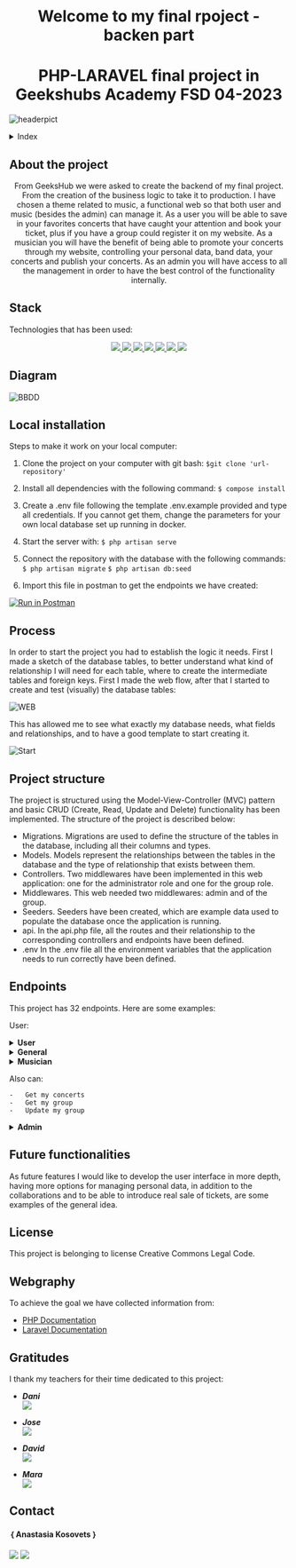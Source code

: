 <h1 align="center">Welcome to my final rpoject - backen part</h1>

<h1 align="center">PHP-LARAVEL final project in Geekshubs Academy FSD 04-2023</h1>

![headerpict](https://s3-pruebanastia.s3.eu-west-3.amazonaws.com/image.jpg)

<details>
  <summary>Index</summary>
  <ol>
    <li><a href="#about-the-project">About the project</a></li>
    <li><a href="#stack">Stack</a></li>
    <li><a href="#diagram">Diagram</a></li>
    <li><a href="#local-installation">Local installation</a></li>
    <li><a href="#process">Process</a></li>
    <li><a href="#project-structure">Project structure</a></li>
    <li><a href="#endpoints">Endpoints</a></li>
    <li><a href="#future-functionalities">Future functionalities</a></li>
    <li><a href="#license">License</a></li>
    <li><a href="#webgraphy">Webgraphy</a></li>
    <li><a href="#gratitudes">Gratitudes</a></li>
    <li><a href="#contact">Contact</a></li>
  </ol>
</details>

## About the project

<p align="center">From GeeksHub we were asked to create the backend of my final project. From the creation of the business logic to take it to production. I have chosen a theme related to music, a functional web so that both user and music (besides the admin) can manage it. As a user you will be able to save in your favorites concerts that have caught your attention and book your ticket, plus if you have a group could register it on my website.
As a musician you will have the benefit of being able to promote your concerts through my website, controlling your personal data, band data, your concerts and publish your concerts.
As an admin you will have access to all the management in order to have the best control of the functionality internally. </p>

## Stack
<p>Technologies that has been used:</p>
<div align="center">
    <a href="https://www.postman.com/">
        <img src= "https://img.shields.io/badge/Postman-FF6C37?style=for-the-badge&logo=postman&logoColor=white"/>
    </a>
    <a href="https://www.mysql.com/">
        <img src= "https://img.shields.io/badge/mysql-3E6E93?style=for-the-badge&logo=mysql&logoColor=white"/>
    </a>
    <a href="https://www.github.com/">
        <img src= "https://img.shields.io/badge/github-24292F?style=for-the-badge&logo=github&logoColor=white"/>
    </a>
    <a href="https://git-scm.com/">
        <img src= "https://img.shields.io/badge/git-F54D27?style=for-the-badge&logo=git&logoColor=white"/>
    </a>
    <a href="https://www.docker.com/">
        <img src= "https://img.shields.io/badge/docker-2496ED?style=for-the-badge&logo=docker&logoColor=white"/>
    </a>
    <a href="https://www.php.net/">
        <img src= "https://img.shields.io/badge/php-%23777BB4.svg?style=for-the-badge&logo=php&logoColor=white"/>
    </a>
<a href="https://laravel.com">
        <img src= "https://img.shields.io/badge/laravel-%23FF2D20.svg?style=for-the-badge&logo=laravel&logoColor=white"/>
    </a>
</div>

## Diagram

![BBDD](https://s3-pruebanastia.s3.eu-west-3.amazonaws.com/BBDD.png)

## Local installation

Steps to make it work on your local computer:
1. Clone the project on your computer with git bash:
 `$git clone 'url-repository'`
2. Install all dependencies with the following command:
 ` $ compose install `
3. Create a .env file following the template .env.example provided and type all credentials. If you cannot get them, change the parameters for your own local database set up running in docker.
4.  Start the server with:
 ``` $ php artisan serve ```
5. Connect the repository with the database with the following commands:
 ``` $ php artisan migrate ``` 
 ``` $ php artisan db:seed ``` 

6. Import this file in postman to get the endpoints we have created:

[![Run in Postman](https://run.pstmn.io/button.svg)](https://app.getpostman.com/run-collection/27848105-1592aced-fd09-42ca-83b4-024f0c12ba5e?action=collection%2Ffork&source=rip_markdown&collection-url=entityId%3D27848105-1592aced-fd09-42ca-83b4-024f0c12ba5e%26entityType%3Dcollection%26workspaceId%3Dc14731dc-3c93-48c6-811b-42a6a726ab8f)


## Process
In order to start the project you had to establish the logic it needs. First I made a sketch of the database tables, to better understand what kind of relationship I will need for each table, where to create the intermediate tables and foreign keys. First I made the web flow, after that I started to create and test (visually) the database tables:

![WEB](https://s3-pruebanastia.s3.eu-west-3.amazonaws.com/flujoWEB.png)

This has allowed me to see what exactly my database needs, what fields and relationships, and to have a good template to start creating it.

![Start](https://s3-pruebanastia.s3.eu-west-3.amazonaws.com/unnamed.jpg)


## Project structure

The project is structured using the Model-View-Controller (MVC) pattern and basic CRUD (Create, Read, Update and Delete) functionality has been implemented. The structure of the project is described below:

- Migrations.
	Migrations are used to define the structure of the tables in the database, including all their columns and types.
- Models.
	Models represent the relationships between the tables in the database and the type of relationship that exists between them. 
- Controllers.
	Two middlewares have been implemented in this web application: one for the administrator role and one for the group role.
- Middlewares.
	This web needed two middlewares: admin and of the group.
- Seeders.
	Seeders have been created, which are example data used to populate the database once the application is running.
- api.
	In the api.php file, all the routes and their relationship to the corresponding controllers and endpoints have been defined.
- .env
	In the .env file all the environment variables that the application needs to run correctly have been defined.

## Endpoints
This project has 32 endpoints. Here are some examples:

User:

<details>
<summary><strong>User</strong></summary>

- Login user:
    - Manage login in the API. The information is passed via body in Postman containing the email and password:

            POST:   https://ak-fsd-backend-concert-to-you-njjo.vercel.app/api/api/login 
        body:
        ``` bash
           {
            "email": "example@example.com",
            "password": "password",
            }
        ```

- Register User: 
    - Manage of the register in our API:

            POST:  https://ak-fsd-backend-concert-to-you-njjo.vercel.app/api/api/register
        body:
        ``` bash
        {
            "firstName": "Name",
            "lastName": "Surname",
            "email": "example@example.com",
            "password": "password",
            "address": "Address",
            "document": "11111111M",
            "dateOfBirth": "00/00/0000",
            "phoneNumber": "111111111",
        }
        ```
    
#### User also can:
    -   Logout
    -   Register Group(if user have a group)
    -   View of Profile
    -   Get My Tickets
    -   Delete profile
    -   Book ticket
    -   Put in favorites
    -   Get my favorites
</details>

<details>

#### General endpoints:

<summary><strong>General</strong></summary>

Without login you can:
    -   View of all groups
    -   View of all concerts
    -   Search concerts by title or group name
    -   View of Conctacts page
    -   View of About Us page

</details>

<details>

#### User(as musician):
<summary><strong>Musician</strong></summary>

- Create concert: 
    - Musician can public his concert in the web.
  
            POST:   https://ak-fsd-backend-concert-to-you-njjo.vercel.app/api/api/createConcert
        body:
        ``` bash
        {
            "image": "URL",
            "title": "Title",
            "date": "0000/00/00 00:00",
            "groupName": "Name",
            "description": "Description",
            "programm": "Programm",
        }
        ```
</details>

Also can:

    -   Get my concerts
    -   Get my group
    -   Update my group

<details>

#### Admin part:
<summary><strong>Admin</strong></summary>

- Get all users:  
            GET:   https://ak-fsd-backend-concert-to-you-njjo.vercel.app/api/api/users
	
- Get user by name or surname: 
    - Obtains information faster. 
  
            GET:   https://ak-fsd-backend-concert-to-you-njjo.vercel.app/api/api/user?lastName=&firstName=
	
- Update group: 
    - Update only some information.
  
            PUT:   https://ak-fsd-backend-concert-to-you-njjo.vercel.app/api/api/user?lastName=&firstName=/api/groups/admin/8
	body:
        ``` bash
        {
   	        "description": "Description"
        }

        ```
	
- Delete Concert: 
    - Deletes concert by it´s id.
  
            DELETE:    https://ak-fsd-backend-concert-to-you-njjo.vercel.app/api/api/concert/delete/16


Also admin can:

    -   Restore & Delete user
    -   Restore & Delete concert
    -   Restore & Delete Group

</details>

## Future functionalities

As future features I would like to develop the user interface in more depth, having more options for managing personal data, in addition to the collaborations and to be able to introduce real sale of tickets, are some examples of the general idea.     

## License
This project is belonging to license Creative Commons Legal Code.

## Webgraphy
To achieve the goal we have collected information from:
-	[PHP Documentation](https://www.php.net/manual/es/intro-whatis.php)
-	[Laravel Documentation](https://laravel.com/docs/10.x)


## Gratitudes
I thank my teachers for their time dedicated to this project:

- ***Dani***  
<a href="https://github.com/Datata" target="_blank"><img src="https://img.shields.io/badge/github-24292F?style=for-the-badge&logo=github&logoColor=blue" target="_blank"></a> 

- ***Jose***  
<a href="https://www.github.com/JoseMarin" target="_blank"><img src="https://img.shields.io/badge/github-24292F?style=for-the-badge&logo=github&logoColor=red" target="_blank"></a>

- ***David***  
<a href="https://www.github.com/Dave86dev" target="_blank"><img src="https://img.shields.io/badge/github-24292F?style=for-the-badge&logo=github&logoColor=white" target="_blank"></a>

- ***Mara***  
<a href="https://www.github.com/MaraScampini" target="_blank"><img src="https://img.shields.io/badge/github-24292F?style=for-the-badge&logo=github&logoColor=green" target="_blank"></a> 

## Contact
#### ｛ Anastasia Kosovets  ｝
<a href = "mailto:anastasiakosovets@gmail.com"><img src="https://img.shields.io/badge/Gmail-C6362C?style=for-the-badge&logo=gmail&logoColor=white" target="_blank"></a>
<a href="https://www.linkedin.com/in/anastasia-kosovets-00022917b/" target="_blank"><img src="https://img.shields.io/badge/-LinkedIn-%230077B5?style=for-the-badge&logo=linkedin&logoColor=white" target="_blank"></a> 
</p>